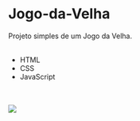 # Jogo-da-Velha
Projeto simples de um Jogo da Velha.
<br>
<br>

<ul>
  <li>HTML</li>
  <li>CSS</li>
  <li>JavaScript</li>
  
</ul>
<br>
<br>
<img src = "https://user-images.githubusercontent.com/72531205/155600584-a8e3b9c5-f496-4fc1-a28f-fc1b0db7fe55.png">
